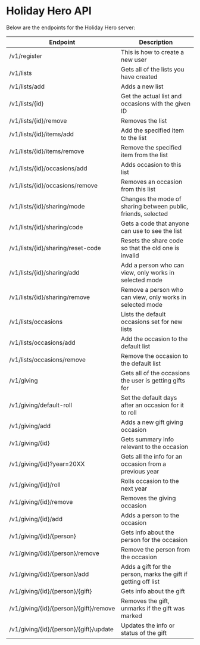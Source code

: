 Holiday Hero API
================

Below are the endpoints for the Holiday Hero server:

| Endpoint                                  | Description                                                   |
|-------------------------------------------|---------------------------------------------------------------|
| /v1/register                              | This is how to create a new user                              |
| /v1/lists                                 | Gets all of the lists you have created                        |
| /v1/lists/add                             | Adds a new list                                               |
| /v1/lists/{id}                            | Get the actual list and occasions with the given ID           |
| /v1/lists/{id}/remove                     | Removes the list                                              |
| /v1/lists/{id}/items/add                  | Add the specified item to the list                            |
| /v1/lists/{id}/items/remove               | Remove the specified item from the list                       |
| /v1/lists/{id}/occasions/add              | Adds occasion to this list                                    |
| /v1/lists/{id}/occasions/remove           | Removes an occasion from this list                            |
| /v1/lists/{id}/sharing/mode               | Changes the mode of sharing between public, friends, selected |
| /v1/lists/{id}/sharing/code               | Gets a code that anyone can use to see the list               |
| /v1/lists/{id}/sharing/reset-code         | Resets the share code so that the old one is invalid          |
| /v1/lists/{id}/sharing/add                | Add a person who can view, only works in selected mode        |
| /v1/lists/{id}/sharing/remove             | Remove a person who can view, only works in selected mode     |
| /v1/lists/occasions                       | Lists the default occasions set for new lists                 |
| /v1/lists/occasions/add                   | Add the occasion to the default list                          |
| /v1/lists/occasions/remove                | Remove the occasion to the default list                       |
| /v1/giving                                | Gets all of the occasions the user is getting gifts for       |
| /v1/giving/default-roll                   | Set the default days after an occasion for it to roll         |
| /v1/giving/add                            | Adds a new gift giving occasion                               |
| /v1/giving/{id}                           | Gets summary info relevant to the occasion                    |
| /v1/giving/{id}?year=20XX                 | Gets all the info for an occasion from a previous year        |
| /v1/giving/{id}/roll                      | Rolls occasion to the next year                               |
| /v1/giving/{id}/remove                    | Removes the giving occasion                                   |
| /v1/giving/{id}/add                       | Adds a person to the occasion                                 |
| /v1/giving/{id}/{person}                  | Gets info about the person for the occasion                   |
| /v1/giving/{id}/{person}/remove           | Remove the person from the occasion                           |
| /v1/giving/{id}/{person}/add              | Adds a gift for the person, marks the gift if getting off list|
| /v1/giving/{id}/{person}/{gift}           | Gets info about the gift                                      |
| /v1/giving/{id}/{person}/{gift}/remove    | Removes the gift, unmarks if the gift was marked              |
| /v1/giving/{id}/{person}/{gift}/update    | Updates the info or status of the gift                        |
